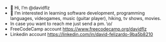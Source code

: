 - 👋 Hi, I’m @davidflz
- 👀 I’m interested in learning software development, programming languages, videogames, music (guitar player), hiking, tv shows, movies.  
- In case you want to reach me just send a pm. \o/
- FreeCodeCamp account https://www.freecodecamp.org/davidflz
- Linkedin account https://linkedin.com/in/david-felizardo-9ba5b8210


<!---
davidflz/davidflz is a ✨ special ✨ repository because its `README.md` (this file) appears on your GitHub profile.
You can click the Preview link to take a look at your changes.
--->
